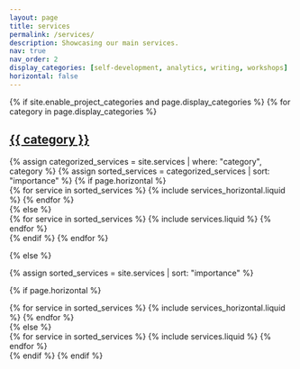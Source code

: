 ```yaml
---
layout: page
title: services
permalink: /services/
description: Showcasing our main services.
nav: true
nav_order: 2
display_categories: [self-development, analytics, writing, workshops]
horizontal: false
---
```


<!-- pages/services.md -->
<div class="services">
{% if site.enable_project_categories and page.display_categories %}
  <!-- Display categorized services -->
  {% for category in page.display_categories %}
  <a id="{{ category }}" href=".#{{ category }}">
    <h2 class="category">{{ category }}</h2>
  </a>
  {% assign categorized_services = site.services | where: "category", category %}
  {% assign sorted_services = categorized_services | sort: "importance" %}
  <!-- Generate cards for each service -->
  {% if page.horizontal %}
  <div class="container">
    <div class="row row-cols-1 row-cols-md-2">
    {% for service in sorted_services %}
      {% include services_horizontal.liquid %}
    {% endfor %}
    </div>
  </div>
  {% else %}
  <div class="row row-cols-1 row-cols-md-3">
    {% for service in sorted_services %}
      {% include services.liquid %}
    {% endfor %}
  </div>
  {% endif %}
  {% endfor %}

{% else %}

<!-- Display services without categories -->

{% assign sorted_services = site.services | sort: "importance" %}

  <!-- Generate cards for each service -->

{% if page.horizontal %}

  <div class="container">
    <div class="row row-cols-1 row-cols-md-2">
    {% for service in sorted_services %}
      {% include services_horizontal.liquid %}
    {% endfor %}
    </div>
  </div>
  {% else %}
  <div class="row row-cols-1 row-cols-md-3">
    {% for service in sorted_services %}
      {% include services.liquid %}
    {% endfor %}
  </div>
  {% endif %}
{% endif %}
</div>
